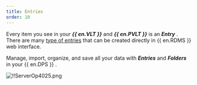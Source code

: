 ```yaml
---
title: Entries
order: 10
---
```

Every item you see in your ***{{ en.VLT }}*** and ***{{ en.PVLT }}*** is an ***Entry*** . There are many [type of entries](/server/web-interface/vault/entries/entry-type/) that can be created directly in {{ en.RDMS }} web interface.  

Manage, import, organize, and save all your data with ***Entries*** and ***Folders*** in your {{ en.DPS }} .  

![!!ServerOp4025.png](/img/en/server/ServerOp4025.png) 

